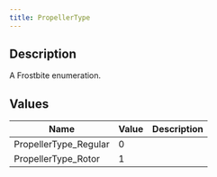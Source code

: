 ```yaml
---
title: PropellerType
---
```

## Description

A Frostbite enumeration.

## Values

| Name                   | Value | Description |
| ---------------------- | ----- | ----------- |
| PropellerType\_Regular | 0     |             |
| PropellerType\_Rotor   | 1     |             |
